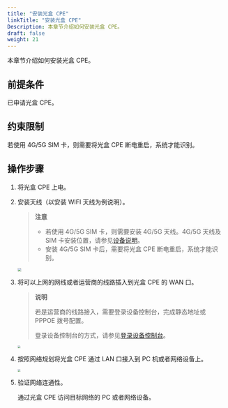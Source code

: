 ```yaml
---
title: "安装光盒 CPE"
linkTitle: "安装光盒 CPE"
Description: 本章节介绍如何安装光盒 CPE。
draft: false
weight: 21
---
```


本章节介绍如何安装光盒 CPE。

## 前提条件

已申请光盒 CPE。

## 约束限制

若使用 4G/5G SIM 卡，则需要将光盒 CPE 断电重启，系统才能识别。

## 操作步骤

1. 将光盒 CPE 上电。

2. 安装天线（以安装 WIFI 天线为例说明）。

   > **注意**
   >
   > - 若使用 4G/5G SIM 卡，则需要安装 4G/5G 天线。4G/5G 天线及 SIM 卡安装位置，请参见[设备说明](/sd-wan/sdwan_new/open_access_point/lightbox/10_lightbox_overview/#设备说明)。
   > - 安装 4G/5G SIM 卡后，需要将光盒 CPE 断电重启，系统才能识别。
   
   <img src="/sd-wan/sdwan_new/_images/cpe_wifi.png" style="zoom:50%;" />
   
2. 将可以上网的网线或者运营商的线路插入到光盒 CPE 的 WAN 口。

   > **说明**
   >
   > 若是运营商的线路接入，需要登录设备控制台，完成静态地址或 PPPOE 拨号配置。
   >
   > 登录设备控制台的方式，请参见[登录设备控制台](../../equipment/10_login_equipment)。

   <img src="/sd-wan/sdwan_new/_images/cpe01.png" style="zoom:40%;" />

3. 按照网络规划将光盒 CPE 通过 LAN 口接入到 PC 机或者网络设备上。

   <img src="/sd-wan/sdwan_new/_images/cpe02.png" style="zoom:40%;" />

4. 验证网络连通性。

   通过光盒 CPE 访问目标网络的 PC 或者网络设备。



